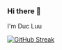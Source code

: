 ### Hi there 👋 
I'm Duc Luu

[![GitHub Streak](https://streak-stats.demolab.com?user=DG2609&theme=tokyonight&hide_border=true)](https://git.io/streak-stats)
